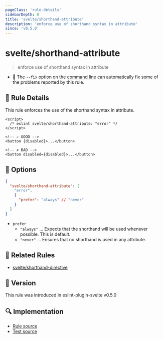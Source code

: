 ```yaml
---
pageClass: 'rule-details'
sidebarDepth: 0
title: 'svelte/shorthand-attribute'
description: 'enforce use of shorthand syntax in attribute'
since: 'v0.5.0'
---
```


# svelte/shorthand-attribute

> enforce use of shorthand syntax in attribute

- :wrench: The `--fix` option on the [command line](https://eslint.org/docs/user-guide/command-line-interface#fixing-problems) can automatically fix some of the problems reported by this rule.

## :book: Rule Details

This rule enforces the use of the shorthand syntax in attribute.

<ESLintCodeBlock fix>

<!-- prettier-ignore-start -->

<!--eslint-skip-->

```svelte
<script>
  /* eslint svelte/shorthand-attribute: "error" */
</script>

<!-- ✓ GOOD -->
<button {disabled}>...</button>

<!-- ✗ BAD -->
<button disabled={disabled}>...</button>
```

<!-- prettier-ignore-end -->

</ESLintCodeBlock>

## :wrench: Options

```json
{
  "svelte/shorthand-attribute": [
    "error",
    {
      "prefer": "always" // "never"
    }
  ]
}
```

- `prefer`
  - `"always"` ... Expects that the shorthand will be used whenever possible. This is default.
  - `"never"` ... Ensures that no shorthand is used in any attribute.

## :couple: Related Rules

- [svelte/shorthand-directive]

[svelte/shorthand-directive]: ./shorthand-directive.md

## :rocket: Version

This rule was introduced in eslint-plugin-svelte v0.5.0

## :mag: Implementation

- [Rule source](https://github.com/sveltejs/eslint-plugin-svelte/blob/main/src/rules/shorthand-attribute.ts)
- [Test source](https://github.com/sveltejs/eslint-plugin-svelte/blob/main/tests/src/rules/shorthand-attribute.ts)

